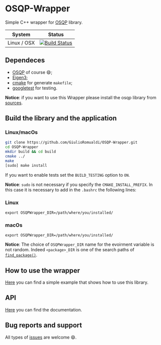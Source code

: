 # OSQP-Wrapper
Simple C++ wrapper for [OSQP](http://osqp.readthedocs.io/en/latest/index.html) library. 

| System        | Status        |
| ------------- |:-------------:|
|Linux / OSX      | [![Build Status](https://travis-ci.org/GiulioRomualdi/OSQP-Wrapper.svg?branch=master)](https://travis-ci.org/GiulioRomualdi/OSQP-Wrapper)  | 


## Dependeces
- [OSQP](http://osqp.readthedocs.io/en/latest/index.html) of course :smile:;
- [Eigen3](http://eigen.tuxfamily.org/index.php?title=Main_Page);
- [cmake](https://cmake.org/) for generate `makefile`;
- [googletest](https://github.com/google/googletest) for testing.  

**Notice**: if you want to use this Wrapper please install the osqp library from [sources](http://osqp.readthedocs.io/en/latest/installation/sources.html).

## Build the library and the application
### Linux/macOs
```sh
git clone https://github.com/GiulioRomualdi/OSQP-Wrapper.git
cd OSQP-Wrapper
mkdir build && cd build
cmake ../
make
[sudo] make install
```
If you want to enable tests set the `BUILD_TESTING` option to `ON`.

**Notice**: ``sudo`` is not necessary if you specify the ``CMAKE_INSTALL_PREFIX``. In this case it is necessary to add in the ``.bashrc`` the following lines:

### Linux
```
export OSQPWrapper_DIR=/path/where/you/installed/
```

### macOs
```
export OSQPWrapper_DIR=/path/where/you/installed/
```

**Notice**:  The choice of `OSQPWrapper_DIR` name for the evoirment variable is not random. Indeed `<package>_DIR` is one of the search paths of [`find_package()`](https://cmake.org/cmake/help/v3.0/command/find_package.html).

## How to use the wrapper
[Here](./example/) you can find a simple example that shows how to use this library.  

## API
[Here](https://giulioromualdi.github.io/OSQP-Wrapper/) you can find the documentation.

## Bug reports and support
All types of [issues](https://github.com/GiulioRomualdi/OSQP-Wrapper/issues/new) are welcome :smile:. 
